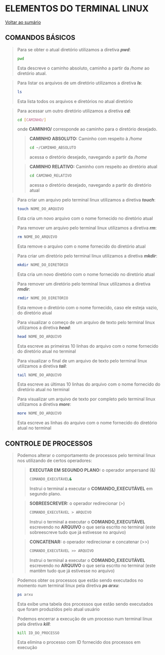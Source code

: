 # **ELEMENTOS DO TERMINAL LINUX**

[Voltar ao sumário](../README.md)

## **COMANDOS BÁSICOS**

> Para se obter o atual diretório utilizamos a diretiva ***pwd***:
>```bash
> pwd
> ```
> Esta descreve o caminho absoluto, caminho a partir da */home* ao diretório atual.

> Para listar os arquivos de um diretório utilizamos a diretiva ***ls***:
>```bash
> ls
>```
> Esta lista todos os arquivos e diretórios no atual diretório

> Para acessar um outro diretório utilizamos a diretiva ***cd***:
>```bash
> cd [CAMINHO/]
>```
> onde **CAMINHO/** corresponde ao caminho para o diretório desejado.
>> **CAMINHO ABSOLUTO:** Caminho com respeito à */home*
>>```bash
>> cd ~/CAMINHO_ABSOLUTO
>>```
>> acessa o diretório desejado, navegando a partir da */home*
>
>>
>> **CAMINHO RELATIVO:** Caminho com respeito ao diretório atual
>>```bash
>> cd CAMINHO_RELATIVO
>>```
>> acessa o diretório desejado, navegando a partir do diretório atual
>

> Para criar um arquivo pelo terminal linux utilizamos a diretiva ***touch***:
>```bash
>touch NOME_DO_ARQUIVO
>```
> Esta cria um novo arquivo com o nome fornecido no diretório atual

> Para remover um arquivo pelo terminal linux utilizamos a diretiva ***rm***:
>```bash
>rm NOME_DO_ARQUIVO
>```
> Esta remove o arquivo com o nome fornecido do diretório atual

> Para criar um diretório pelo terminal linux utilizamos a diretiva ***mkdir***:
>```bash
>mkdir NOME_DO_DIRETÓRIO
>```
> Esta cria um novo diretório com o nome fornecido no diretório atual

> Para remover um diretório pelo terminal linux utilizamos a diretiva ***rmdir***:
>```bash
>rmdir NOME_DO_DIRETÓRIO
>```
> Esta remove o diretório com o nome fornecido, caso ele esteja vazio, do diretório atual

> Para visualizar o começo de um arquivo de texto pelo terminal linux utilizamos a diretiva ***head***:
>```bash
>head NOME_DO_ARQUIVO
>```
> Esta escreve as primeiras 10 linhas do arquivo com o nome fornecido do diretório atual no terminal

> Para visualizar o final de um arquivo de texto pelo terminal linux utilizamos a diretiva ***tail***:
>```bash
>tail NOME_DO_ARQUIVO
>```
> Esta escreve as últimas 10 linhas do arquivo com o nome fornecido do diretório atual no terminal

> Para visualizar um arquivo de texto por completo pelo terminal linux utilizamos a diretiva ***more***:
>```bash
>more NOME_DO_ARQUIVO
>```
> Esta escreve as linhas do arquivo com o nome fornecido do diretório atual no terminal

## **CONTROLE DE PROCESSOS**

> Podemos alterar o comportamento de processos pelo terminal linux nos utilizando de certos operadores:
>> **EXECUTAR EM SEGUNDO PLANO:** o operador ampersand (&)
>>```bash
>>COMANDO_EXECUTÁVEL&
>>```
>> Instrui o terminal a executar o **COMANDO_EXECUTÁVEL** em segundo plano.
>
>> **SOBREESCREVER:** o operador redirecionar (>)
>>```bash
>>COMANDO_EXECUTÁVEL > ARQUIVO
>>```
>> Instrui o terminal a executar o **COMANDO_EXECUTÁVEL** escrevendo no **ARQUIVO** o que seria escrito no terminal (este sobreescreve tudo que já estivesse no arquivo)
>
>> **CONCATENAR:** o operador redirecionar e concatenar (>>)
>>```bash
>>COMANDO_EXECUTÁVEL >> ARQUIVO
>>```
>> Instrui o terminal a executar o **COMANDO_EXECUTÁVEL** escrevendo no **ARQUIVO** o que seria escrito no terminal (este mantêm tudo que já estivesse no arquivo)

> Podemos obter os processos que estão sendo executados no momento num terminal linux pela diretiva ***ps arxu***:
>```bash
>ps arxu
>```
> Esta exibe uma tabela dos processos que estão sendo executados que foram produzidos pelo atual usuário

> Podemos encerrar a execução de um processo num terminal linux pela diretiva ***kill***:
>```bash
>kill ID_DO_PROCESSO
>```
> Esta elimina o processo com ID fornecido dos processos em execução
